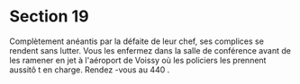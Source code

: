 # Section 19

Complètement anéantis par la défaite de leur chef, ses complices se rendent sans lutter.
Vous les enfermez dans la salle de conférence avant de les ramener en jet à l'aéroport de
Voissy où les policiers les prennent aussitô t en charge. Rendez -vous au  440 .